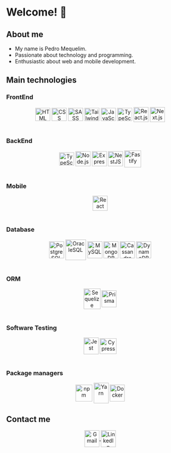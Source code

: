 # Welcome! 👋

<div>
  <h2>About me</h2>
  <ul>
    <li>My name is Pedro Mequelim.</li>
  	<li>Passionate about technology and programming.</li>
  	<li>Enthusiastic about web and mobile development.</li>
  </ul>
</div>

<!-- <div align="center">
  <a href="https://github.com/phms02">
    <img height="250rem" src="https://github-readme-stats.vercel.app/api/top-langs/?username=phms02&layout=compact&langs_count=8&theme=algolia"/>
  </a>

  ![Pedro's GitHub stats](https://github-readme-stats.vercel.app/api?username=phms02&show_icons=true&theme=algolia)
</div> -->

<div>
    <h2>Main technologies</h2>
    <h3>FrontEnd</h3>
    <div align="center">
      <img alt="HTML" height="35" width="40" align="center" src="https://skillicons.dev/icons?i=html">
      <img alt="CSS" height="35" width="40" align="center" src="https://skillicons.dev/icons?i=css">
      <img alt="SASS" height="35" width="40" align="center" src="https://skillicons.dev/icons?i=sass">
      <img alt="Tailwind CSS" height="35" width="40" align="center" src="https://skillicons.dev/icons?i=tailwind">
      <img alt="JavaScript" height="35" width="40" align="center" src="https://skillicons.dev/icons?i=js">
      <img alt="TypeScript" height="35" width="40" align="center" src="https://skillicons.dev/icons?i=ts">
      <img alt="React.js" height="40" width="40" align="center" src="https://skillicons.dev/icons?i=react">
      <img alt="Next.js" height="40" width="40" align="center" src="https://skillicons.dev/icons?i=next">
    </div>
    <br>
    <h3>BackEnd</h3>
    <div align="center">
      <img alt="TypeScript" height="35" width="40" align="center" src="https://skillicons.dev/icons?i=ts">
      <img alt="Node.js" height="40" width="40" align="center" src="https://skillicons.dev/icons?i=nodejs">
      <img alt="Express.js" height="40" width="40" align="center" src="https://skillicons.dev/icons?i=express">
      <img alt="NestJS" height="40" width="40" align="center" src="https://skillicons.dev/icons?i=nest">
      <img alt="Fastify" height="45" width="45" align="center" src="https://cdn.jsdelivr.net/gh/devicons/devicon@latest/icons/fastify/fastify-plain.svg">
      <!-- <img alt="C#" height="40" width="40" align="center" src="https://skillicons.dev/icons?i=cs">
      <img alt=".NET" height="40" width="40" align="center" src="https://skillicons.dev/icons?i=dotnet">
      <img alt="Java" height="40" width="40" align="center" src="https://skillicons.dev/icons?i=java">
      <img alt="Spring Boot" height="40" width="40" align="center" src="https://skillicons.dev/icons?i=spring">
      <img alt="Dart" height="40" width="40" align="center" src="https://skillicons.dev/icons?i=dart">
      <img alt="Golang" height="40" width="40" align="center" src="https://skillicons.dev/icons?i=go"> -->
    </div>
    <br>
    <h3>Mobile</h3>
    <div align="center">
      <img alt="React Native" height="40" width="40" align="center" src="https://skillicons.dev/icons?i=react">
      <!-- <img alt="Flutter" height="40" width="40" align="center" src="https://skillicons.dev/icons?i=flutter">
      <img alt="Kotlin" height="40" width="40" align="center" src="https://skillicons.dev/icons?i=kotlin">
      <img alt="Swift" height="40" width="40" align="center" src="https://skillicons.dev/icons?i=swift"> -->
    </div>
    <br>
    <h3>Database</h3>
    <div align="center">
      <img alt="PostgreSQL" height="45" width="40" align="center" src="https://skillicons.dev/icons?i=postgresql">
      <img alt="OracleSQL" height="55" width="55" align="center" src="https://cdn.jsdelivr.net/gh/devicons/devicon@latest/icons/oracle/oracle-original.svg">
      <img alt="MySQL" height="45" width="40" align="center" src="https://skillicons.dev/icons?i=mysql">
      <!-- <img alt="SQL Server" height="45" width="40" align="center" src="https://cdn.jsdelivr.net/gh/devicons/devicon@latest/icons/microsoftsqlserver/microsoftsqlserver-original.svg"> -->
      <img alt="MongoDB" height="45" width="40" align="center" src="https://skillicons.dev/icons?i=mongodb">
      <img alt="Cassandra" height="45" width="40" align="center" src="https://skillicons.dev/icons?i=cassandra">
      <img alt="DynamoDB" height="45" width="40" align="center" src="https://skillicons.dev/icons?i=dynamodb">
    </div>
    <br>
    <h3>ORM</h3>
    <div align="center">
      <img alt="Sequelize" height="55" width="45" align="center" src="https://skillicons.dev/icons?i=sequelize">
      <img alt="Prisma" height="45" width="40" align="center" src="https://skillicons.dev/icons?i=prisma">
    </div>
    <br>
    <h3>Software Testing</h3>
    <div align="center">
      <img alt="Jest" height="45" width="40" align="center" src="https://skillicons.dev/icons?i=jest">
      <img alt="Cypress" height="42" width="45" align="center" src="https://skillicons.dev/icons?i=cypress">
    </div>
    <br>
    <h3>Package managers</h3>
    <div align="center">
      <img alt="npm" height="45" width="45" align="center" src="https://skillicons.dev/icons?i=npm">
      <img alt="Yarn" height="55" width="40" align="center" src="https://skillicons.dev/icons?i=yarn">
      <img alt="Docker" height="45" width="40" align="center" src="https://skillicons.dev/icons?i=docker">
    </div>
</div>

<h2>Contact me</h2>
<div align="center">
    <a href="mailto:pedromequelim@gmail.com">
      <img alt="Gmail" height="45" width="40" align="center" src="https://skillicons.dev/icons?i=gmail">
    </a>
    <a href="https://www.linkedin.com/in/mequelim">
      <img alt="LinkedIn" height="45" width="40" align="center" src="https://skillicons.dev/icons?i=linkedin">
    </a>
</div>
